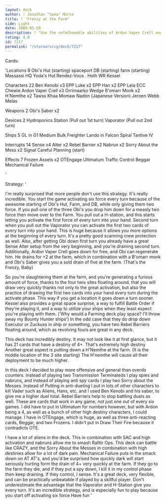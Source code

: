 ```yaml
---
layout: deck
author: ! Jonathan "Soma" Morse
title: ! "Frenzy at the Farm"
side: Light
date: 2000-05-28
description: ! "Use the unfathomable abilities of Ardon Vaper Crell and his farming devices as a platform for light beatdown."
rating: 4.0
id: 7217
permalink: "/starwarsccg/deck/7217"
---
```

Cards: 

'Locations 8
Obi's Hut (starting)
 spaceport DB (starting)
 farm (starting)
Massassi HQ
Yoda's Hut
Rendez-Vous .
Hoth WR
Kessel

Characters 22
Ben Kenobi x3
EPP Luke x2
EPP Han x2
EPP Leia
ECC Chewie
Ardon Vaper Crell x3
Orrimaarko
Wedge
B'omarr Monk x2
H'Nemthe x2
Tawss Khaa
Momaw Nadon (Japanese Version)
Jeroen Webb
Melas

Weapons 2
Obi's Saber x2

Devices 2
Hydroponics Station (Pull out 1st turn)
Vaporator (Pull out 2nd turn)

Ships 5
GL in G1
Medium Bulk Freighter
Lando in Falcon
Spiral
Tantive IV

Interrupts 14
Sense x4
Alter x2
Rebel Barrier x2
Nabrun x2
Sorry About the Mess x2
Signal
Careful Planning (start)

Effects 7
Frozen Assets x2
OTEngage
Ultimatum
Traffic Control
Beggar
Mechanical Failure

'

Strategy: '

I'm really surprised that more people don't use this strategy.  It's really incredible.  You start the game activating six force every turn because of the awesome starting of Obi's Hut, Farm, and DB, while only giving them two force.  If you pull one of the three Obi's you drop him down for a measly two force then move over to the Farm.  You pull out a H-station, and this starts letting you activate the first force of every turn into your hand.  Second turn when you pull out the Vaporator you can activate the first two cards of every turn into your hand.  This is huge because it allows you more options at the beginning of every turn.  It's a pretty good scanning crew protection as well.  Also, after getting Obi down first turn you already have a great Sense Alter setup from the very beginning, and you're draining second turn.  Additionally, Ardon Vaper Crell goes down for free, and Obi can regenerate him.  He drains for +2 at the farm, which in combination with a B'omarr monk and Obi's Saber gives you a sold drain of five at the farm.  (That's the Frenzy, Baby)

So you're slaughtering them at the farm, and you're generating a furious amount of force, thanks to the four twix sites floating around, that you will draw very quickly thanks not only to the great activation, but also the practice of drawing the first two cards into your hand every turn during the activate phase.  This way if you get a location it goes down a turn sooner.  Kessel also provides a great space surprise, a way to fulfill Battle Order if they're playing it, and a way to utilize your ships when they least expect you're playing with them.  ('Why would a Farming deck play space?  I'll throw away my Bounty Hunter ships')	In the odd case that they do drop down Executor or Zuckuss in ship or something, you have two Rebel Barriers floating around, which as revolving fours are great in any deck.

This deck has incredibly destiny.  It may not look like it at first glance, but it has 21 cards that have a destiny of 4+.  That's extremely high destiny  Another great aspect is putting down a H'Nemthe at the farm.  (It is the middle location of the 3 site starting)	The H'nemthe will cause all their deployment to be much higher.

In this deck I decided to play more offensive and general than overdo counters.  Instead of playing two Transmission Terminateds I play spies and nabruns, and instead of playing anti spy cards I play two Sorry about the Messes.  Instead of Putting in anti-dueling I put in lots of other characters to kill Vader such as Aliens, Hans, etc, and I used Ben Kenobi and his saber, to give me a higher duel total.  Rebel Barriers help to stop battling duels as well.  These are cards that work in any game, not just one out of every six games.  I did have to put in Ultimatum for numbers however, but with Ardon being a 4, as well as a bunch of other high destiny characters, I could manage.  I have in OTEngage, which is huge, as well as three anti-reacting cards, Beggar, and two Frozens.  I didn't put in Draw Their Fire because it contradicts OTE.

I have a lot of aliens in the deck.  This in combination with SAC and high activation and nabruns allow me to smash Ralltir Ops.  This deck can battle like CRAZY, and the Sorry About the Messes in combination with high destinies allow for a lot of dark pain.  Mechanical Failure puts in the smack down on AT AT's, and you'd be surprised how quickly dark will start seriously hurting form the drain of 4+ very quickly at the farm.  If they go to the farm they die, and if they put a spy down, I kill it in my control phase then keep draining.  If they control, I sense.  It's a great deck, very flexible, and can be practically unbeatable if played by a skillful player.  Don't underestimate the advantage that the Vaporator and H-Station give you every turn.  It's an incredible strategy, and is especially fun to play because you start off activating six force  Have fun
'
